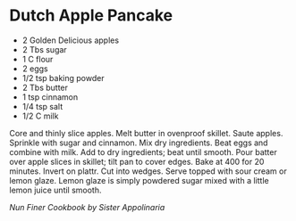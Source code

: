 Dutch Apple Pancake
===================

* 2 Golden Delicious apples
* 2 Tbs sugar
* 1 C flour
* 2 eggs
* 1/2 tsp baking powder
* 2 Tbs butter
* 1 tsp cinnamon
* 1/4 tsp salt
* 1/2 C milk

Core and thinly slice apples. Melt butter in ovenproof skillet. Saute apples. Sprinkle with sugar and cinnamon. Mix dry ingredients. Beat eggs and combine with milk. Add to dry ingredients; beat until smooth. Pour batter over apple slices in skillet; tilt pan to cover edges. Bake at 400 for 20 minutes. Invert on plattr. Cut into wedges. Serve topped with sour cream or lemon glaze. Lemon glaze is simply powdered sugar mixed with a little lemon juice until smooth.

*Nun Finer Cookbook by Sister Appolinaria*